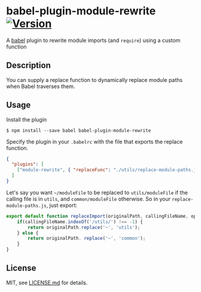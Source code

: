 # babel-plugin-module-rewrite [![Version](https://img.shields.io/npm/v/babel-plugin-module-rewrite.svg)](https://www.npmjs.org/package/babel-plugin-module-rewrite)

A [babel](http://babeljs.io) plugin to rewrite module imports (and `require`) using a custom function

## Description

You can supply a replace function to dynamically replace module paths when Babel traverses them.

## Usage

Install the plugin

```
$ npm install --save babel babel-plugin-module-rewrite
```

Specify the plugin in your `.babelrc` with the file that exports the replace function.
```json
{
  "plugins": [
    ["module-rewrite", { "replaceFunc": "./utils/replace-module-paths.js" }]
  ]
}
```

Let's say you want `~/moduleFile` to be replaced to `utils/moduleFile` if the calling file is in `utils`, and `common/moduleFile` otherwise.
So in your `replace-module-paths.js`, just export:
```js
export default function replaceImport(originalPath, callingFileName, options) {
    if(callingFileName.indexOf('/utils/') !== -1) {
        return originalPath.replace('~', 'utils');
    } else {
        return originalPath. replace('~', 'common');
    }
}
```

## License

MIT, see [LICENSE.md](/LICENSE.md) for details.


[ci-image]: https://circleci.com/gh/tleunen/babel-plugin-module-alias.svg?style=shield
[ci-url]: https://circleci.com/gh/tleunen/babel-plugin-module-alias
[coverage-image]: https://codecov.io/gh/tleunen/babel-plugin-module-alias/branch/master/graph/badge.svg
[coverage-url]: https://codecov.io/gh/tleunen/babel-plugin-module-alias
[resolver-module-alias]: https://github.com/tleunen/eslint-import-resolver-babel-module-alias
[eslint-plugin-import]: https://github.com/benmosher/eslint-plugin-import
